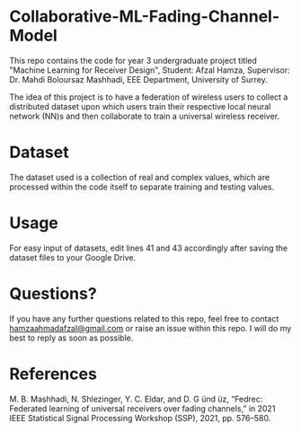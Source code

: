 # Collaborative-ML-Fading-Channel-Model
This repo contains the code for year 3 undergraduate project titled "Machine Learning for Receiver Design", Student: Afzal Hamza, Supervisor: Dr. Mahdi Boloursaz Mashhadi, EEE Department, University of Surrey.

The idea of this project is to have a federation of wireless users to collect a distributed dataset upon which users train their respective local neural network (NN)s and then collaborate to train a universal wireless receiver.

# Dataset
The dataset used is a collection of  real and complex values, which are processed within the code itself to separate training and testing values.

# Usage
For easy input of datasets, edit lines 41 and 43 accordingly after saving the dataset files to your Google Drive.  

# Questions?
If you have any further questions related to this repo, feel free to contact hamzaahmadafzal@gmail.com or raise an issue within this repo. I will do my best to reply as soon as possible.

# References
M. B. Mashhadi, N. Shlezinger, Y. C. Eldar, and D. G ̈und ̈uz, “Fedrec: Federated learning of universal receivers over fading channels,” in 2021 IEEE Statistical Signal Processing Workshop (SSP), 2021, pp. 576–580.
